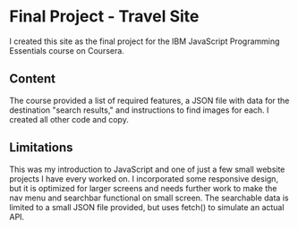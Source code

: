 # Final Project - Travel Site
I created this site as the final project for the IBM JavaScript Programming Essentials course on Coursera.

## Content
The course provided a list of required features, a JSON file with data for the destination "search results," and instructions to find images for each. I created all other code and copy.

## Limitations
This was my introduction to JavaScript and one of just a few small website projects I have every worked on. I incorporated some responsive design, but it is optimized for larger screens and needs further work to make the nav menu and searchbar functional on small screen. The searchable data is limited to a small JSON file provided, but uses fetch() to simulate an actual API. 
